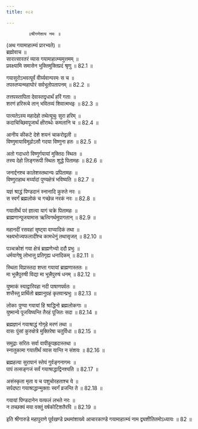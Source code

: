 ```yaml
---
title: ०८२

---
```

            ॥श्रीगणेशाय नमः ॥  
(अथ गयामाहात्म्यं प्रारभ्यते) ॥  
ब्रह्मोवाच ॥  
सारात्सारतरं व्यास गयामाहात्म्यमुत्तमम् ॥  
प्रवक्ष्यामि समासेन भुक्तिमुक्तिप्रदं श्रृणु ॥ 82.1 ॥  
  
गयासुरोऽभवत्पूर्वं वीर्य्यवान्परमः स च ॥  
तपस्तप्यन्महाघोरं सर्वभूतोपतापनम् ॥ 82.2 ॥  
  
तत्तपस्तापिता देवास्तद्वधार्थं हरिं गताः ॥  
शरणं हरिरूचे तान् भवितव्यं शिवात्मभइः ॥ 82.3 ॥  
  
पात्यतेऽस्य महादेहो तथेत्यूचुः सुरा हरिम् ॥  
कदाचिच्छिवपूजार्थं क्षीराब्धेः कमलानि च ॥ 82.4 ॥  
  
आनीय कीकटे देशे शयनं चाकरोद्वली ॥  
विष्णुमायाविमूढोऽसौ गदया विष्णुना हतः ॥ 82.5 ॥  
  
अतो गदाधरो विष्णुर्गयायां मुक्तिदः स्थितः ॥  
तस्य देहो लिङ्गरूपी स्थितः शुद्धे पितामहः ॥ 82.6 ॥  
  
जनार्द्दनश्च कालेशस्तथान्यः प्रपितामहः ॥  
विष्णुराहाथ मर्य्यादां पुण्यक्षेत्रं भविष्यति ॥ 82.7 ॥  
  
यज्ञं श्राद्धं पिण्डदानं स्नानादि कुरुते नरः ॥  
स स्वर्गं ब्रह्मलोकं च गच्छेन्न नरकं नरः ॥ 82.8 ॥  
  
गयातीर्थं परं ज्ञात्वा यागं चक्रे पितामहः ॥  
ब्राह्मणान्पूजयामास ऋत्विगर्थमुपागतान् ॥ 82.9 ॥  
  
महानदीं रसवहां सृष्ट्वा वाप्यादिकं तथा ॥  
भक्ष्यभोज्यफलादींश्च कामधेनुं तथासृजत् ॥ 82.10 ॥  
  
पञ्चक्रोशं गया क्षेत्रं ब्राह्मणेभ्यो ददौ प्रभुः ॥  
धर्मयागेषु लोभात्तु प्रतिगृह्य धनादिकम् ॥ 82.11 ॥  
  
स्थिता विप्रास्तदा शप्ता गयायां ब्राह्मणास्ततः ॥  
मा भूत्त्रैपुरुषी विद्या मा भूत्त्रैपुरुषं धनम् ॥ 82.12 ॥  
  
युष्माकं स्याद्वारिवहा नदी पाषाणपर्वतः ॥  
शप्तैस्तु प्रार्थितो ब्रह्मानुग्रहं कृतवान्प्रभुः ॥ 82.13 ॥  
  
लोकाः पुण्या गयायां हि श्राद्धिनो ब्रह्मलोकगाः ॥  
युष्मान्ये पूजयिष्यन्ति तैरहं पूजितः सदा ॥ 82.14 ॥  
  
ब्रह्मज्ञानं गयाश्राद्धं गोगृहे मरणं तथा ॥  
वासः पुंसां कुरुक्षेत्रे मुक्तिरेषा चतुर्विधा ॥ 82.15 ॥  
  
समुद्राः सरितः सर्वा वापीकूपह्रदास्तथा ॥  
स्नातुकामा गयातीर्थं व्यास यान्ति न संशयः ॥ 82.16 ॥  
  
ब्रह्महत्या सुरापानं स्तेयं गुर्वङ्गनागमः ॥  
पापं तत्सङ्गजं सर्वं गयाश्राद्धाद्विनश्यति ॥ 82.17 ॥  
  
असंस्कृता मृता य च पशुचोरहताश्च ये ॥  
सर्पदष्टा गयाश्राद्धान्मुक्ताः स्वर्गं व्रजन्ति ते ॥ 82.18 ॥  
  
गयायां पिण्डदानेन यत्फलं लभते नरः ॥  
न तच्छक्यं मया वक्तुं वर्षकोटिशतैरपि ॥ 82.19 ॥  
  
इति श्रीगारुडे महापुराणे पूर्वखण्डे प्रथमांशाख्ये आचारकाण्डे गयामाहात्म्यं नाम द्व्यशीतितमोऽध्यायः ॥ 82 ॥